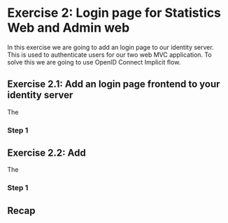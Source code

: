 # Exercise 2: Login page for Statistics Web and Admin web

In this exercise we are going to add an login page to our identity server. This is used to authenticate users for our two web MVC application. To solve this we are going to use OpenID Connect Implicit flow. 


## Exercise 2.1: Add an login page frontend to your identity server

The 

### Step 1



## Exercise 2.2: Add 

The 

### Step 1

## Recap

